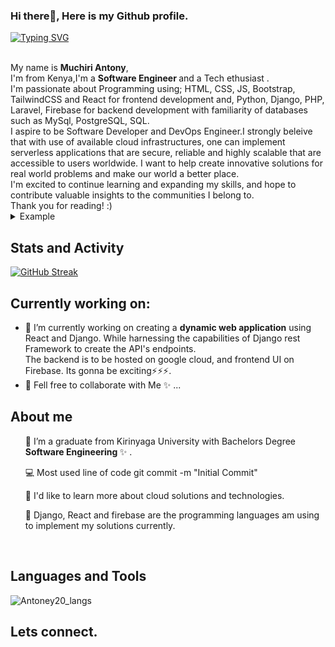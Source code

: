 ### Hi there👋, Here is my Github profile.

[![Typing SVG](https://readme-typing-svg.demolab.com?font=Fira+Code&weight=600&size=30&pause=1000&color=F01313&background=F0F0F000&center=true&vCenter=true&random=false&width=800&lines=Full+Stack+web+and+App+developer;Experienced+backend+Developer;Always+learning+new+things;Muchiri+Antony+)](https://git.io/typing-svg)

<br>
My name is <b>Muchiri Antony</b>,<br> I'm from Kenya,I'm a <b>Software Engineer </b> and a Tech ethusiast . <br>I'm passionate about Programming using; HTML, CSS, JS, Bootstrap, TailwindCSS and React for frontend development and, Python, Django, PHP, Laravel, Firebase for backend development with familiarity of databases such as MySql, PostgreSQL, SQL. <br>I aspire to be Software Developer and DevOps Engineer.I strongly beleive that with use of available cloud infrastructures, one can implement serverless applications that are secure, reliable and highly scalable that are accessible to users worldwide. I want to help create innovative solutions for real world problems and make our world a better place.<br> I'm excited to continue learning and expanding my skills, and hope to contribute valuable insights to the communities I belong to.<br> Thank you for reading! :)
<details>
<summary> Example</summary>
 Onee
</details>

## Stats and Activity
[![GitHub Streak](https://streak-stats.demolab.com?user=Antoney20)](https://git.io/streak-stats)


## Currently working on:

- 🔭 I’m currently working on creating a **dynamic web application** using React and Django. While harnessing the capabilities of Django rest Framework to create the API's endpoints. <br>The backend is to be hosted on google cloud, and frontend UI on Firebase. Its gonna be exciting⚡⚡⚡.<br>
- 👯 Fell free to collaborate with Me ✨ ...
## About me
<ul>🔭 I’m a graduate from Kirinyaga University with Bachelors Degree <b>Software Engineering </b> ✨ .</ul>
<ul>💻 Most used line of code git commit -m "Initial Commit"</ul>
<ul>👀 I'd like to learn more about cloud solutions and technologies.</ul>
<ul>🌱 Django, React and firebase are the programming languages am using to implement my solutions currently.</ul>
<br>

## Languages and Tools
![Antoney20_langs](https://github.com/Antoney20/Antoney20/assets/101004140/6bef2dd7-bfc7-4b01-878a-ee7265dc5330)


## Lets connect.



